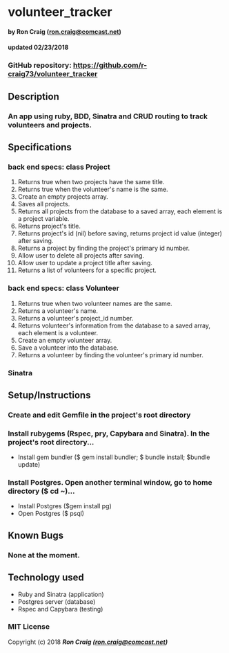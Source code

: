 # volunteer_tracker

#### by Ron Craig (ron.craig@comcast.net)
#### updated 02/23/2018

### GitHub repository: https://github.com/r-craig73/volunteer_tracker

## Description
### An app using ruby, BDD, Sinatra and CRUD routing to track volunteers and projects.

## Specifications
### back end specs: class Project
1. Returns true when two projects have the same title.
2. Returns true when the volunteer's name is the same.
3. Create an empty projects array.
4. Saves all projects.
5. Returns all projects from the database to a saved array, each element is a project variable.
6. Returns project's title.
7. Returns project's id (nil) before saving, returns project id value (integer) after saving.
8. Returns a project by finding the project's primary id number.
9. Allow user to delete all projects after saving.
10. Allow user to update a project title after saving.
11. Returns a list of volunteers for a specific project.

### back end specs: class Volunteer
1. Returns true when two volunteer names are the same.
2. Returns a volunteer's name.
3. Returns a volunteer's project_id number.
4. Returns volunteer's information from the database to a saved array, each element is a volunteer.
5. Create an empty volunteer array.
6. Save a volunteer into the database.
7. Returns a volunteer by finding the volunteer's primary id number.

### Sinatra

## Setup/Instructions
### Create and edit Gemfile in the project's root directory
### Install rubygems (Rspec, pry, Capybara and Sinatra).  In the project's root directory...
* Install gem bundler ($ gem install bundler; $ bundle install; $bundle update)
### Install Postgres.  Open another terminal window, go to home directory ($ cd ~)...
* Install Postgres ($gem install pg)
* Open Postgres ($ psql)

## Known Bugs
### None at the moment.

## Technology used
* Ruby and Sinatra (application)
* Postgres server (database)
* Rspec and Capybara (testing)

### MIT License

Copyright (c) 2018 **_Ron Craig (ron.craig@comcast.net)_**
